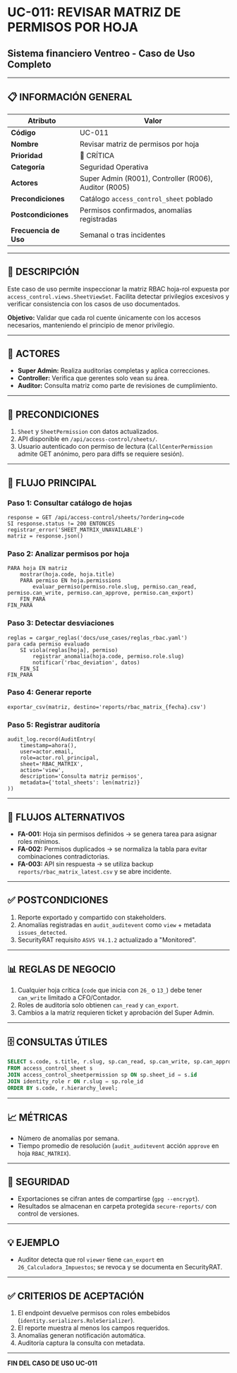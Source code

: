 # UC-011: REVISAR MATRIZ DE PERMISOS POR HOJA

## Sistema financiero Ventreo - Caso de Uso Completo

---

## 📋 INFORMACIÓN GENERAL

|Atributo|Valor|
|---|---|
|**Código**|UC-011|
|**Nombre**|Revisar matriz de permisos por hoja|
|**Prioridad**|🔴 CRÍTICA|
|**Categoría**|Seguridad Operativa|
|**Actores**|Super Admin (R001), Controller (R006), Auditor (R005)|
|**Precondiciones**|Catálogo `access_control_sheet` poblado|
|**Postcondiciones**|Permisos confirmados, anomalías registradas|
|**Frecuencia de Uso**|Semanal o tras incidentes|

---

## 🎯 DESCRIPCIÓN

Este caso de uso permite inspeccionar la matriz RBAC hoja-rol expuesta por `access_control.views.SheetViewSet`. Facilita detectar privilegios excesivos y verificar consistencia con los casos de uso documentados.

**Objetivo:** Validar que cada rol cuente únicamente con los accesos necesarios, manteniendo el principio de menor privilegio.

---

## 👥 ACTORES

- **Super Admin:** Realiza auditorías completas y aplica correcciones.
- **Controller:** Verifica que gerentes solo vean su área.
- **Auditor:** Consulta matriz como parte de revisiones de cumplimiento.

---

## 📝 PRECONDICIONES

1. `Sheet` y `SheetPermission` con datos actualizados.
2. API disponible en `/api/access-control/sheets/`.
3. Usuario autenticado con permiso de lectura (`CallCenterPermission` admite GET anónimo, pero para diffs se requiere sesión).

---

## 🔄 FLUJO PRINCIPAL

### Paso 1: Consultar catálogo de hojas

```pseudocode
response = GET /api/access-control/sheets/?ordering=code
SI response.status != 200 ENTONCES registrar_error('SHEET_MATRIX_UNAVAILABLE')
matriz = response.json()
```

### Paso 2: Analizar permisos por hoja

```pseudocode
PARA hoja EN matriz
    mostrar(hoja.code, hoja.title)
    PARA permiso EN hoja.permissions
        evaluar_permiso(permiso.role.slug, permiso.can_read, permiso.can_write, permiso.can_approve, permiso.can_export)
    FIN_PARA
FIN_PARA
```

### Paso 3: Detectar desviaciones

```pseudocode
reglas = cargar_reglas('docs/use_cases/reglas_rbac.yaml')
para cada permiso evaluado
    SI viola(reglas[hoja], permiso)
        registrar_anomalia(hoja.code, permiso.role.slug)
        notificar('rbac_deviation', datos)
    FIN_SI
FIN_PARA
```

### Paso 4: Generar reporte

```pseudocode
exportar_csv(matriz, destino='reports/rbac_matrix_{fecha}.csv')
```

### Paso 5: Registrar auditoría

```pseudocode
audit_log.record(AuditEntry(
    timestamp=ahora(),
    user=actor.email,
    role=actor.rol_principal,
    sheet='RBAC_MATRIX',
    action='view',
    description='Consulta matriz permisos',
    metadata={'total_sheets': len(matriz)}
))
```

---

## 🔀 FLUJOS ALTERNATIVOS

- **FA-001:** Hoja sin permisos definidos → se genera tarea para asignar roles mínimos.
- **FA-002:** Permisos duplicados → se normaliza la tabla para evitar combinaciones contradictorias.
- **FA-003:** API sin respuesta → se utiliza backup `reports/rbac_matrix_latest.csv` y se abre incidente.

---

## ✅ POSTCONDICIONES

1. Reporte exportado y compartido con stakeholders.
2. Anomalías registradas en `audit_auditevent` como `view` + metadata `issues_detected`.
3. SecurityRAT requisito `ASVS V4.1.2` actualizado a "Monitored".

---

## 📊 REGLAS DE NEGOCIO

1. Cualquier hoja crítica (`code` que inicia con `26_` o `13_`) debe tener `can_write` limitado a CFO/Contador.
2. Roles de auditoría solo obtienen `can_read` y `can_export`.
3. Cambios a la matriz requieren ticket y aprobación del Super Admin.

---

## 🗄️ CONSULTAS ÚTILES

```sql
SELECT s.code, s.title, r.slug, sp.can_read, sp.can_write, sp.can_approve, sp.can_export
FROM access_control_sheet s
JOIN access_control_sheetpermission sp ON sp.sheet_id = s.id
JOIN identity_role r ON r.slug = sp.role_id
ORDER BY s.code, r.hierarchy_level;
```

---

## 📈 MÉTRICAS

- Número de anomalías por semana.
- Tiempo promedio de resolución (`audit_auditevent` acción `approve` en hoja `RBAC_MATRIX`).

---

## 🔐 SEGURIDAD

- Exportaciones se cifran antes de compartirse (`gpg --encrypt`).
- Resultados se almacenan en carpeta protegida `secure-reports/` con control de versiones.

---

## 💡 EJEMPLO

- Auditor detecta que rol `viewer` tiene `can_export` en `26_Calculadora_Impuestos`; se revoca y se documenta en SecurityRAT.

---

## ✅ CRITERIOS DE ACEPTACIÓN

1. El endpoint devuelve permisos con roles embebidos (`identity.serializers.RoleSerializer`).
2. El reporte muestra al menos los campos requeridos.
3. Anomalías generan notificación automática.
4. Auditoría captura la consulta con metadata.

---

**FIN DEL CASO DE USO UC-011**
